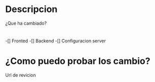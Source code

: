 # Descripcion
¿Que ha cambiado?
#
-[] Fronted
-[] Backend
-[] Configuracion server

# ¿Como puedo probar los cambio?
Url de revicion
